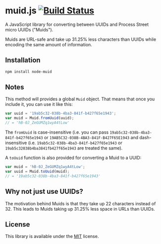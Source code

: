 # muid.js [![Build Status](https://travis-ci.org/process-street/muid.js.svg?branch=master)](https://travis-ci.org/process-street/muid.js)

A JavaScript library for converting between UUIDs and Process Street micro UUIDs ("Muids").

Muids are URL-safe and take up 31.25% less characters than UUIDs while encoding the same amount of information.

## Installation

```bash
npm install node-muid
```

## Notes

This method will provides a global `Muid` object. That means that once you include it, you can use it like this:

```javascript
var uuid = '19ab5c32-038b-4ba3-841f-b427f65e1943';
var muid = Muid.fromUuid(uuid);
// = 'hB-0J_ZeGUMZq1wyA4tLow'
```

The `fromUuid` is case-insensitive (i.e. you can pass `19ab5c32-038b-4ba3-841f-b427f65e1943` or `19AB5C32-038B-4BA3-841F-B427F65E1943` 
and dash-insensitive (i.e. `19ab5c32-038b-4ba3-841f-b427f65e1943` or `19ab5c32038b4ba3841fb427f65e1943` are treated the same). 

A `toUuid` function is also provided for converting a Muid to a UUID:

```javascript
var muid = 'hB-0J_ZeGUMZq1wyA4tLow';
var uuid = Muid.toUuid(muid);
// = '19ab5c32-038b-4ba3-841f-b427f65e1943'
```

## Why not just use UUIDs?

The motivation behind Muids is that they take up 22 characters instead of 32. This leads to Muids taking up 31.25% less
space in URLs than UUIDs.

## License

This library is available under the [MIT](http://opensource.org/licenses/mit-license.php) license.
